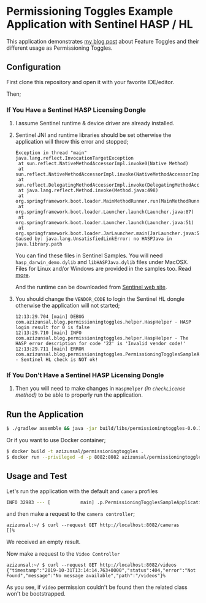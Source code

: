 # Permissioning Toggles Example Application with Sentinel HASP / HL
This application demonstrates [my blog post](https://azizunsal.github.io/blog/post/feature-toggles-as-permissioning-toggles) about Feature Toggles and their different usage as Permissioning Toggles.

## Configuration
First clone this repository and open it with your favorite IDE/editor. 

Then;

### If You Have a Sentinel HASP Licensing Dongle
1. I assume Sentinel runtime & device driver are already installed.  
2. Sentinel JNI and runtime libraries should be set otherwise the application will throw this error and stopped;
   ```
   Exception in thread "main" java.lang.reflect.InvocationTargetException
   	at sun.reflect.NativeMethodAccessorImpl.invoke0(Native Method)
   	at sun.reflect.NativeMethodAccessorImpl.invoke(NativeMethodAccessorImpl.java:62)
   	at sun.reflect.DelegatingMethodAccessorImpl.invoke(DelegatingMethodAccessorImpl.java:43)
   	at java.lang.reflect.Method.invoke(Method.java:498)
   	at org.springframework.boot.loader.MainMethodRunner.run(MainMethodRunner.java:48)
   	at org.springframework.boot.loader.Launcher.launch(Launcher.java:87)
   	at org.springframework.boot.loader.Launcher.launch(Launcher.java:51)
   	at org.springframework.boot.loader.JarLauncher.main(JarLauncher.java:52)
   Caused by: java.lang.UnsatisfiedLinkError: no HASPJava in java.library.path
   ``` 
   You can find these files in Sentinel Samples. You will need  `hasp_darwin_demo.dylib` and `libHASPJava.dylib` files under MacOSX. Files for Linux and/or Windows are provided in the samples too. Read [more](http://www.grossmatten.ch/share-freeware/Tools/Sentinel/Sentinel-LDK_SDK/MacOS/Samples/Runtime/Java/readme.html).
   
   And the runtime can be downloaded from [Sentinel web site](https://sentinelcustomer.gemalto.com/sentineldownloads/?s=&c=all&p=all&o=all&t=Runtime+%26+Device+Driver&l=all). 
3. You should change the `VENDOR_CODE` to login the Sentinel HL dongle otherwise the application will not started;
   ```
   12:13:29.704 [main] DEBUG com.azizunsal.blog.permissioningtoggles.helper.HaspHelper - HASP login result for 0 is false
   12:13:29.710 [main] INFO com.azizunsal.blog.permissioningtoggles.helper.HaspHelper - The HASP error description for code '22' is 'Invalid vendor code!'
   12:13:29.711 [main] ERROR com.azizunsal.blog.permissioningtoggles.PermissioningTogglesSampleApplication - Sentinel HL check is NOT ok!
   ```
   
### If You Don't Have a Sentinel HASP Licensing Dongle
1. Then you will need to make changes in `HaspHelper` *(in `checkLicense` method)* to be able to properly run the application.

## Run the Application
``` bash
$ ./gradlew assemble && java -jar build/libs/permissioningtoggles-0.0.1-SNAPSHOT.jar
```

Or if you want to use Docker container;

```bash
$ docker build -t azizunsal/permissioningtoggles .
$ docker run --privileged -d -p 8082:8082 azizunsal/permissioningtoggles
```

## Usage and Test

Let's run the application with the default and `camera` profiles
``` bash
INFO 32983 --- [           main] .p.PermissioningTogglesSampleApplication : The following profiles are active: camera
```
and then make a request to the `camera controller`; 

``` curl
azizunsal:~/ $ curl --request GET http://localhost:8082/cameras
[]%
```
We received an empty result. 

Now make a request to the `Video Controller`
```curl
azizunsal:~/ $ curl --request GET http://localhost:8082/videos 
{"timestamp":"2019-10-31T13:14:14.763+0000","status":404,"error":"Not Found","message":"No message available","path":"/videos"}%
```

As you see, if `video` permission couldn't be found then the related class won't be bootstrapped. 